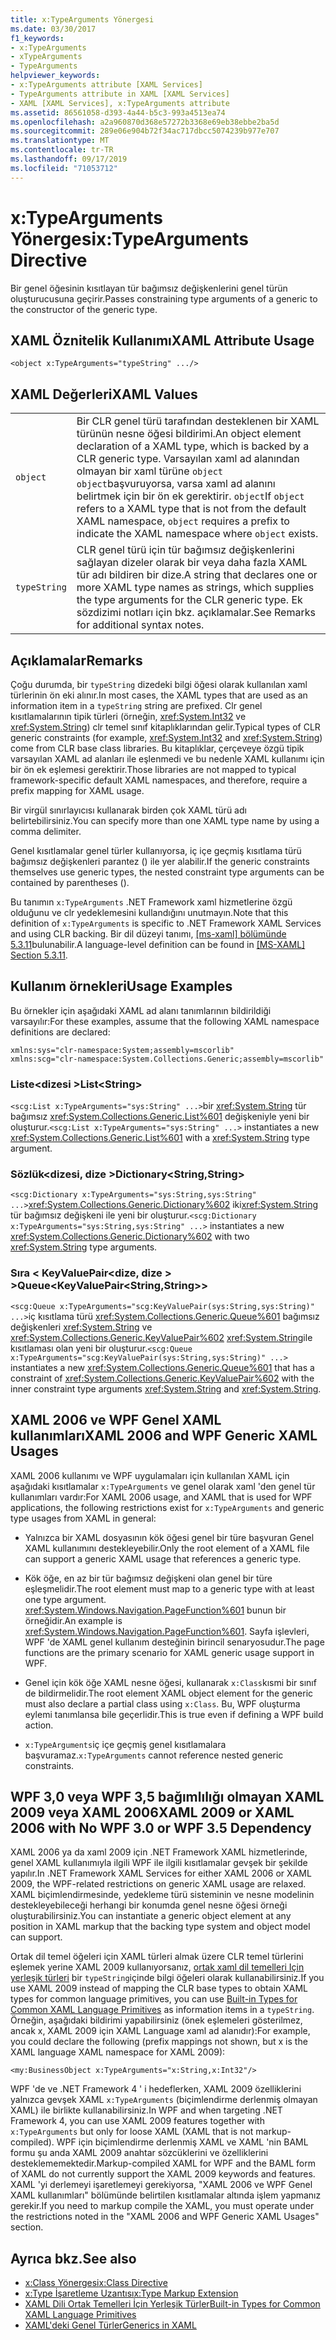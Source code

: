 ```yaml
---
title: x:TypeArguments Yönergesi
ms.date: 03/30/2017
f1_keywords:
- x:TypeArguments
- xTypeArguments
- TypeArguments
helpviewer_keywords:
- x:TypeArguments attribute [XAML Services]
- TypeArguments attribute in XAML [XAML Services]
- XAML [XAML Services], x:TypeArguments attribute
ms.assetid: 86561058-d393-4a44-b5c3-993a4513ea74
ms.openlocfilehash: a2a960870d368e57272b3368e69eb38ebbe2ba5d
ms.sourcegitcommit: 289e06e904b72f34ac717dbcc5074239b977e707
ms.translationtype: MT
ms.contentlocale: tr-TR
ms.lasthandoff: 09/17/2019
ms.locfileid: "71053712"
---
```

# <a name="xtypearguments-directive"></a><span data-ttu-id="4229e-102">x:TypeArguments Yönergesi</span><span class="sxs-lookup"><span data-stu-id="4229e-102">x:TypeArguments Directive</span></span>
<span data-ttu-id="4229e-103">Bir genel öğesinin kısıtlayan tür bağımsız değişkenlerini genel türün oluşturucusuna geçirir.</span><span class="sxs-lookup"><span data-stu-id="4229e-103">Passes constraining type arguments of a generic to the constructor of the generic type.</span></span>  
  
## <a name="xaml-attribute-usage"></a><span data-ttu-id="4229e-104">XAML Öznitelik Kullanımı</span><span class="sxs-lookup"><span data-stu-id="4229e-104">XAML Attribute Usage</span></span>  
  
```xaml  
<object x:TypeArguments="typeString" .../>  
```  
  
## <a name="xaml-values"></a><span data-ttu-id="4229e-105">XAML Değerleri</span><span class="sxs-lookup"><span data-stu-id="4229e-105">XAML Values</span></span>  
  
|||  
|-|-|  
|`object`|<span data-ttu-id="4229e-106">Bir CLR genel türü tarafından desteklenen bir XAML türünün nesne öğesi bildirimi.</span><span class="sxs-lookup"><span data-stu-id="4229e-106">An object element declaration of a XAML type, which is backed by a CLR generic type.</span></span> <span data-ttu-id="4229e-107">Varsayılan xaml ad alanından olmayan bir xaml türüne `object` `object`başvuruyorsa, varsa xaml ad alanını belirtmek için bir ön ek gerektirir. `object`</span><span class="sxs-lookup"><span data-stu-id="4229e-107">If `object` refers to a XAML type that is not from the default XAML namespace, `object` requires a prefix to indicate the XAML namespace where `object` exists.</span></span>|  
|`typeString`|<span data-ttu-id="4229e-108">CLR genel türü için tür bağımsız değişkenlerini sağlayan dizeler olarak bir veya daha fazla XAML tür adı bildiren bir dize.</span><span class="sxs-lookup"><span data-stu-id="4229e-108">A string that declares one or more XAML type names as strings, which supplies the type arguments for the CLR generic type.</span></span> <span data-ttu-id="4229e-109">Ek sözdizimi notları için bkz. açıklamalar.</span><span class="sxs-lookup"><span data-stu-id="4229e-109">See Remarks for additional syntax notes.</span></span>|  
  
## <a name="remarks"></a><span data-ttu-id="4229e-110">Açıklamalar</span><span class="sxs-lookup"><span data-stu-id="4229e-110">Remarks</span></span>  
 <span data-ttu-id="4229e-111">Çoğu durumda, bir `typeString` dizedeki bilgi öğesi olarak kullanılan xaml türlerinin ön eki alınır.</span><span class="sxs-lookup"><span data-stu-id="4229e-111">In most cases, the XAML types that are used as an information item in a `typeString` string are prefixed.</span></span> <span data-ttu-id="4229e-112">Clr genel kısıtlamalarının tipik türleri (örneğin, <xref:System.Int32> ve <xref:System.String>) clr temel sınıf kitaplıklarından gelir.</span><span class="sxs-lookup"><span data-stu-id="4229e-112">Typical types of CLR generic constraints (for example, <xref:System.Int32> and <xref:System.String>) come from CLR base class libraries.</span></span> <span data-ttu-id="4229e-113">Bu kitaplıklar, çerçeveye özgü tipik varsayılan XAML ad alanları ile eşlenmedi ve bu nedenle XAML kullanımı için bir ön ek eşlemesi gerektirir.</span><span class="sxs-lookup"><span data-stu-id="4229e-113">Those libraries are not mapped to typical framework-specific default XAML namespaces, and therefore, require a prefix mapping for XAML usage.</span></span>  
  
 <span data-ttu-id="4229e-114">Bir virgül sınırlayıcısı kullanarak birden çok XAML türü adı belirtebilirsiniz.</span><span class="sxs-lookup"><span data-stu-id="4229e-114">You can specify more than one XAML type name by using a comma delimiter.</span></span>  
  
 <span data-ttu-id="4229e-115">Genel kısıtlamalar genel türler kullanıyorsa, iç içe geçmiş kısıtlama türü bağımsız değişkenleri parantez () ile yer alabilir.</span><span class="sxs-lookup"><span data-stu-id="4229e-115">If the generic constraints themselves use generic types, the nested constraint type arguments can be contained by parentheses ().</span></span>  
  
 <span data-ttu-id="4229e-116">Bu tanımın `x:TypeArguments` .NET Framework xaml hizmetlerine özgü olduğunu ve clr yedeklemesini kullandığını unutmayın.</span><span class="sxs-lookup"><span data-stu-id="4229e-116">Note that this definition of `x:TypeArguments` is specific to .NET Framework XAML Services and using CLR backing.</span></span> <span data-ttu-id="4229e-117">Bir dil düzeyi tanımı, [ \[ms-xaml\] bölümünde 5.3.11](https://go.microsoft.com/fwlink/?LinkId=114525)bulunabilir.</span><span class="sxs-lookup"><span data-stu-id="4229e-117">A language-level definition can be found in [\[MS-XAML\] Section 5.3.11](https://go.microsoft.com/fwlink/?LinkId=114525).</span></span>  
  
## <a name="usage-examples"></a><span data-ttu-id="4229e-118">Kullanım örnekleri</span><span class="sxs-lookup"><span data-stu-id="4229e-118">Usage Examples</span></span>  
 <span data-ttu-id="4229e-119">Bu örnekler için aşağıdaki XAML ad alanı tanımlarının bildirildiği varsayılır:</span><span class="sxs-lookup"><span data-stu-id="4229e-119">For these examples, assume that the following XAML namespace definitions are declared:</span></span>  
  
```xaml  
xmlns:sys="clr-namespace:System;assembly=mscorlib"  
xmlns:scg="clr-namespace:System.Collections.Generic;assembly=mscorlib"  
```  
  
### <a name="liststring"></a><span data-ttu-id="4229e-120">Liste\<dizesi ></span><span class="sxs-lookup"><span data-stu-id="4229e-120">List\<String></span></span>  
 <span data-ttu-id="4229e-121">`<scg:List x:TypeArguments="sys:String" ...>`bir <xref:System.String> tür bağımsız <xref:System.Collections.Generic.List%601> değişkeniyle yeni bir oluşturur.</span><span class="sxs-lookup"><span data-stu-id="4229e-121">`<scg:List x:TypeArguments="sys:String" ...>` instantiates a new <xref:System.Collections.Generic.List%601> with a <xref:System.String> type argument.</span></span>  
  
### <a name="dictionarystringstring"></a><span data-ttu-id="4229e-122">Sözlük\<dizesi, dize ></span><span class="sxs-lookup"><span data-stu-id="4229e-122">Dictionary\<String,String></span></span>  
 <span data-ttu-id="4229e-123">`<scg:Dictionary x:TypeArguments="sys:String,sys:String" ...>`<xref:System.Collections.Generic.Dictionary%602> iki<xref:System.String> tür bağımsız değişkeni ile yeni bir oluşturur.</span><span class="sxs-lookup"><span data-stu-id="4229e-123">`<scg:Dictionary x:TypeArguments="sys:String,sys:String" ...>` instantiates a new <xref:System.Collections.Generic.Dictionary%602> with two <xref:System.String> type arguments.</span></span>  
  
### <a name="queuekeyvaluepairstringstring"></a><span data-ttu-id="4229e-124">Sıra < KeyValuePair\<dize, dize > ></span><span class="sxs-lookup"><span data-stu-id="4229e-124">Queue<KeyValuePair\<String,String>></span></span>  
 <span data-ttu-id="4229e-125">`<scg:Queue x:TypeArguments="scg:KeyValuePair(sys:String,sys:String)" ...>`iç kısıtlama türü <xref:System.Collections.Generic.Queue%601> bağımsız değişkenleri <xref:System.String> ve <xref:System.Collections.Generic.KeyValuePair%602> <xref:System.String>ile kısıtlaması olan yeni bir oluşturur.</span><span class="sxs-lookup"><span data-stu-id="4229e-125">`<scg:Queue x:TypeArguments="scg:KeyValuePair(sys:String,sys:String)" ...>` instantiates a new <xref:System.Collections.Generic.Queue%601> that has a constraint of <xref:System.Collections.Generic.KeyValuePair%602> with the inner constraint type arguments <xref:System.String> and <xref:System.String>.</span></span>  
  
## <a name="xaml-2006-and-wpf-generic-xaml-usages"></a><span data-ttu-id="4229e-126">XAML 2006 ve WPF Genel XAML kullanımları</span><span class="sxs-lookup"><span data-stu-id="4229e-126">XAML 2006 and WPF Generic XAML Usages</span></span>  
 <span data-ttu-id="4229e-127">XAML 2006 kullanımı ve WPF uygulamaları için kullanılan XAML için aşağıdaki kısıtlamalar `x:TypeArguments` ve genel olarak xaml 'den genel tür kullanımları vardır:</span><span class="sxs-lookup"><span data-stu-id="4229e-127">For XAML 2006 usage, and XAML that is used for WPF applications, the following restrictions exist for `x:TypeArguments` and generic type usages from XAML in general:</span></span>  
  
- <span data-ttu-id="4229e-128">Yalnızca bir XAML dosyasının kök öğesi genel bir türe başvuran Genel XAML kullanımını destekleyebilir.</span><span class="sxs-lookup"><span data-stu-id="4229e-128">Only the root element of a XAML file can support a generic XAML usage that references a generic type.</span></span>  
  
- <span data-ttu-id="4229e-129">Kök öğe, en az bir tür bağımsız değişkeni olan genel bir türe eşleşmelidir.</span><span class="sxs-lookup"><span data-stu-id="4229e-129">The root element must map to a generic type with at least one type argument.</span></span> <span data-ttu-id="4229e-130"><xref:System.Windows.Navigation.PageFunction%601> bunun bir örneğidir.</span><span class="sxs-lookup"><span data-stu-id="4229e-130">An example is <xref:System.Windows.Navigation.PageFunction%601>.</span></span> <span data-ttu-id="4229e-131">Sayfa işlevleri, WPF 'de XAML genel kullanım desteğinin birincil senaryosudur.</span><span class="sxs-lookup"><span data-stu-id="4229e-131">The page functions are the primary scenario for XAML generic usage support in WPF.</span></span>  
  
- <span data-ttu-id="4229e-132">Genel için kök öğe XAML nesne öğesi, kullanarak `x:Class`kısmi bir sınıf de bildirmelidir.</span><span class="sxs-lookup"><span data-stu-id="4229e-132">The root element XAML object element for the generic must also declare a partial class using `x:Class`.</span></span> <span data-ttu-id="4229e-133">Bu, WPF oluşturma eylemi tanımlansa bile geçerlidir.</span><span class="sxs-lookup"><span data-stu-id="4229e-133">This is true even if defining a WPF build action.</span></span>  
  
- <span data-ttu-id="4229e-134">`x:TypeArguments`iç içe geçmiş genel kısıtlamalara başvuramaz.</span><span class="sxs-lookup"><span data-stu-id="4229e-134">`x:TypeArguments` cannot reference nested generic constraints.</span></span>  
  
## <a name="xaml-2009-or-xaml-2006-with-no-wpf-30-or-wpf-35-dependency"></a><span data-ttu-id="4229e-135">WPF 3,0 veya WPF 3,5 bağımlılığı olmayan XAML 2009 veya XAML 2006</span><span class="sxs-lookup"><span data-stu-id="4229e-135">XAML 2009 or XAML 2006 with No WPF 3.0 or WPF 3.5 Dependency</span></span>  
 <span data-ttu-id="4229e-136">XAML 2006 ya da xaml 2009 için .NET Framework XAML hizmetlerinde, genel XAML kullanımıyla ilgili WPF ile ilgili kısıtlamalar gevşek bir şekilde yapılır.</span><span class="sxs-lookup"><span data-stu-id="4229e-136">In .NET Framework XAML Services for either XAML 2006 or XAML 2009, the WPF-related restrictions on generic XAML usage are relaxed.</span></span> <span data-ttu-id="4229e-137">XAML biçimlendirmesinde, yedekleme türü sisteminin ve nesne modelinin destekleyebileceği herhangi bir konumda genel nesne öğesi örneği oluşturabilirsiniz.</span><span class="sxs-lookup"><span data-stu-id="4229e-137">You can instantiate a generic object element at any position in XAML markup that the backing type system and object model can support.</span></span>  
  
 <span data-ttu-id="4229e-138">Ortak dil temel öğeleri için XAML türleri almak üzere CLR temel türlerini eşlemek yerine XAML 2009 kullanıyorsanız, [ortak xaml dil temelleri Için yerleşik türleri](built-in-types-for-common-xaml-language-primitives.md) bir `typeString`içinde bilgi öğeleri olarak kullanabilirsiniz.</span><span class="sxs-lookup"><span data-stu-id="4229e-138">If you use XAML 2009 instead of mapping the CLR base types to obtain XAML types for common language primitives, you can use [Built-in Types for Common XAML Language Primitives](built-in-types-for-common-xaml-language-primitives.md) as information items in a `typeString`.</span></span> <span data-ttu-id="4229e-139">Örneğin, aşağıdaki bildirimi yapabilirsiniz (önek eşlemeleri gösterilmez, ancak x, XAML 2009 için XAML Language xaml ad alanıdır):</span><span class="sxs-lookup"><span data-stu-id="4229e-139">For example, you could declare the following (prefix mappings not shown, but x is the XAML language XAML namespace for XAML 2009):</span></span>  
  
```xaml  
<my:BusinessObject x:TypeArguments="x:String,x:Int32"/>  
```  
  
 <span data-ttu-id="4229e-140">WPF 'de ve .NET Framework 4 ' i hedeflerken, XAML 2009 özelliklerini yalnızca gevşek XAML `x:TypeArguments` (biçimlendirme derlenmiş olmayan XAML) ile birlikte kullanabilirsiniz.</span><span class="sxs-lookup"><span data-stu-id="4229e-140">In WPF and when targeting .NET Framework 4, you can use XAML 2009 features together with `x:TypeArguments` but only for loose XAML (XAML that is not markup-compiled).</span></span> <span data-ttu-id="4229e-141">WPF için biçimlendirme derlenmiş XAML ve XAML 'nin BAML formu şu anda XAML 2009 anahtar sözcüklerini ve özelliklerini desteklememektedir.</span><span class="sxs-lookup"><span data-stu-id="4229e-141">Markup-compiled XAML for WPF and the BAML form of XAML do not currently support the XAML 2009 keywords and features.</span></span> <span data-ttu-id="4229e-142">XAML 'yi derlemeyi işaretlemeyi gerekiyorsa, "XAML 2006 ve WPF Genel XAML kullanımları" bölümünde belirtilen kısıtlamalar altında işlem yapmanız gerekir.</span><span class="sxs-lookup"><span data-stu-id="4229e-142">If you need to markup compile the XAML, you must operate under the restrictions noted in the "XAML 2006 and WPF Generic XAML Usages" section.</span></span>  
  
## <a name="see-also"></a><span data-ttu-id="4229e-143">Ayrıca bkz.</span><span class="sxs-lookup"><span data-stu-id="4229e-143">See also</span></span>

- [<span data-ttu-id="4229e-144">x:Class Yönergesi</span><span class="sxs-lookup"><span data-stu-id="4229e-144">x:Class Directive</span></span>](x-class-directive.md)
- [<span data-ttu-id="4229e-145">x:Type İşaretleme Uzantısı</span><span class="sxs-lookup"><span data-stu-id="4229e-145">x:Type Markup Extension</span></span>](x-type-markup-extension.md)
- [<span data-ttu-id="4229e-146">XAML Dili Ortak Temelleri İçin Yerleşik Türler</span><span class="sxs-lookup"><span data-stu-id="4229e-146">Built-in Types for Common XAML Language Primitives</span></span>](built-in-types-for-common-xaml-language-primitives.md)
- [<span data-ttu-id="4229e-147">XAML'deki Genel Türler</span><span class="sxs-lookup"><span data-stu-id="4229e-147">Generics in XAML</span></span>](generics-in-xaml.md)
